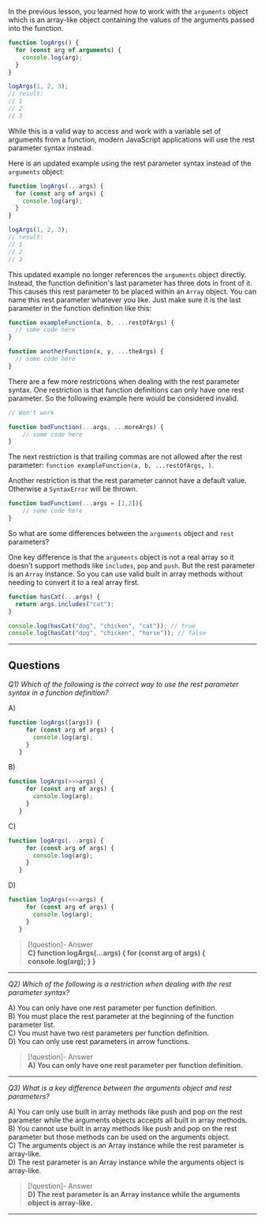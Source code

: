 In the previous lesson, you learned how to work with the `arguments` object which is an array-like object containing the values of the arguments passed into the function.

```js
function logArgs() {
  for (const arg of arguments) {
    console.log(arg);
  }
}

logArgs(1, 2, 3);
// result:
// 1
// 2
// 3
```

While this is a valid way to access and work with a variable set of arguments from a function, modern JavaScript applications will use the rest parameter syntax instead.

Here is an updated example using the rest parameter syntax instead of the `arguments` object:

```js
function logArgs(...args) {
  for (const arg of args) {
    console.log(arg);
  }
}

logArgs(1, 2, 3);
// result:
// 1
// 2
// 3
```

This updated example no longer references the `arguments` object directly. Instead, the function definition's last parameter has three dots in front of it. This causes this rest parameter to be placed within an `Array` object. You can name this rest parameter whatever you like. Just make sure it is the last parameter in the function definition like this:

```js
function exampleFunction(a, b, ...restOfArgs) {
  // some code here
}

function anotherFunction(x, y, ...theArgs) {
  // some code here
}
```

There are a few more restrictions when dealing with the rest parameter syntax. One restriction is that function definitions can only have one rest parameter. So the following example here would be considered invalid.

```js
// Won't work

function badFunction(...args, ...moreArgs) {
    // some code here
}
```

The next restriction is that trailing commas are not allowed after the rest parameter: `function exampleFunction(a, b, ...restOfArgs, )`.

Another restriction is that the rest parameter cannot have a default value. Otherwise a `SyntaxError` will be thrown.

```js
function badFunction(...args = [1,2]){
    // some code here
}
```

So what are some differences between the `arguments` object and `rest` parameters?

One key difference is that the `arguments` object is not a real array so it doesn't support methods like `includes`, `pop` and `push`. But the rest parameter is an `Array` instance. So you can use valid built in array methods without needing to convert it to a real array first.

```js
function hasCat(...args) {
  return args.includes("cat");
}

console.log(hasCat("dog", "chicken", "cat")); // true
console.log(hasCat("dog", "chicken", "horse")); // false
```

---
## Questions

*Q1) Which of the following is the correct way to use the rest parameter syntax in a function definition?*

A)
```js
function logArgs([args]) {  
     for (const arg of args) {  
       console.log(arg);  
     }  
   }  
```

B)
```js
function logArgs(>>>args) {  
     for (const arg of args) {  
       console.log(arg);  
     }  
   } 
```

C)
```js
function logArgs(...args) {  
     for (const arg of args) {  
       console.log(arg);  
     }  
   } 
```

D)
```js
function logArgs(<<<args) {  
     for (const arg of args) {  
       console.log(arg);  
     }  
   }  
```

> [!question]- Answer  
> **C) function logArgs(...args) { for (const arg of args) { console.log(arg); } }**

---

*Q2) Which of the following is a restriction when dealing with the rest parameter syntax?*

A) You can only have one rest parameter per function definition.  
B) You must place the rest parameter at the beginning of the function parameter list.  
C) You must have two rest parameters per function definition.  
D) You can only use rest parameters in arrow functions.  

> [!question]- Answer  
> **A) You can only have one rest parameter per function definition.**

---

*Q3) What is a key difference between the arguments object and rest parameters?*

A) You can only use built in array methods like push and pop on the rest parameter while the arguments objects accepts all built in array methods.  
B) You cannot use built in array methods like push and pop on the rest parameter but those methods can be used on the arguments object.  
C) The arguments object is an Array instance while the rest parameter is array-like.  
D) The rest parameter is an Array instance while the arguments object is array-like.  

> [!question]- Answer  
> **D) The rest parameter is an Array instance while the arguments object is array-like.**

---